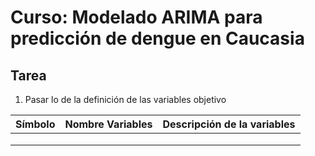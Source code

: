 # Curso: Modelado ARIMA para predicción de dengue en Caucasia

## Tarea 

1. Pasar lo de la definición de las variables objetivo

|Símbolo|**Nombre Variables**|**Descripción de la variables**|
|-------|--------------------|-------------------------------|
||||
||||
||||





